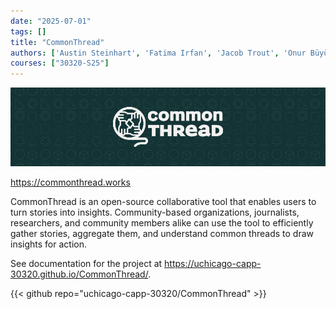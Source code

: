 ```yaml
---
date: "2025-07-01"
tags: []
title: "CommonThread"
authors: ['Austin Steinhart', 'Fatima Irfan', 'Jacob Trout', 'Onur Büyükkalkan', 'Paul Soltys', 'Praveen Chandar', 'Regina I. Medina']
courses: ["30320-S25"]
---
```


![](feature.png)

<https://commonthread.works>

CommonThread is an open-source collaborative tool that enables users to turn stories into insights. Community-based organizations, journalists, researchers, and community members alike can use the tool to efficiently gather stories, aggregate them, and understand common threads to draw insights for action.

See documentation for the project at https://uchicago-capp-30320.github.io/CommonThread/.


{{< github repo="uchicago-capp-30320/CommonThread" >}}

